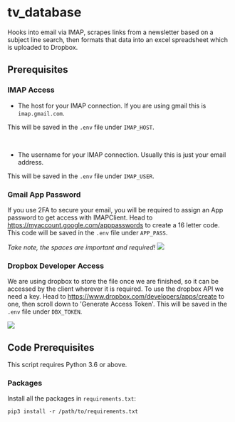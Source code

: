 # tv_database
Hooks into email via IMAP, scrapes links from a newsletter based on a subject line search, then formats that data into an excel spreadsheet which is uploaded to Dropbox.

## Prerequisites
### IMAP Access
* The host for your IMAP connection. If you are using gmail this is `imap.gmail.com`. 

This will be saved in the `.env` file under `IMAP_HOST`.

<br>

* The username for your IMAP connection. Usually this is just your email address.

This will be saved in the `.env` file under `IMAP_USER`.

### Gmail App Password
If you use 2FA to secure your email, you will be required to assign an App password to get access with IMAPClient. Head to https://myaccount.google.com/apppasswords to create a 16 letter code. This code will be saved in the `.env` file under `APP_PASS`.

*Take note, the spaces are important and required!*
![](https://i.imgur.com/lKSoClR.png)

### Dropbox Developer Access
We are using dropbox to store the file once we are finished, so it can be accessed by the client wherever it is required. To use the dropbox API we need a key. Head to https://www.dropbox.com/developers/apps/create to one, then scroll down to 'Generate Access Token'. This will be saved in the `.env` file under `DBX_TOKEN`.

![](https://i.imgur.com/oK97sSo.png)

## Code Prerequisites

This script requires Python 3.6 or above.

### Packages

Install all the packages in `requirements.txt`:

```
pip3 install -r /path/to/requirements.txt
```

